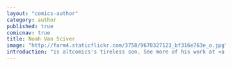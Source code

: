 ```yaml
---
layout: "comics-author"
category: author
published: true
comicnav: true
title: Noah Van Sciver
image: "http://farm4.staticflickr.com/3758/9670327123_bf316e763e_o.jpg"
introduction: "is altcomics's tireless son. See more of his work at <a href='http://http://noahvansciver.tumblr.com/'>noahvansciver.tumblr.com</a>"
---
```


